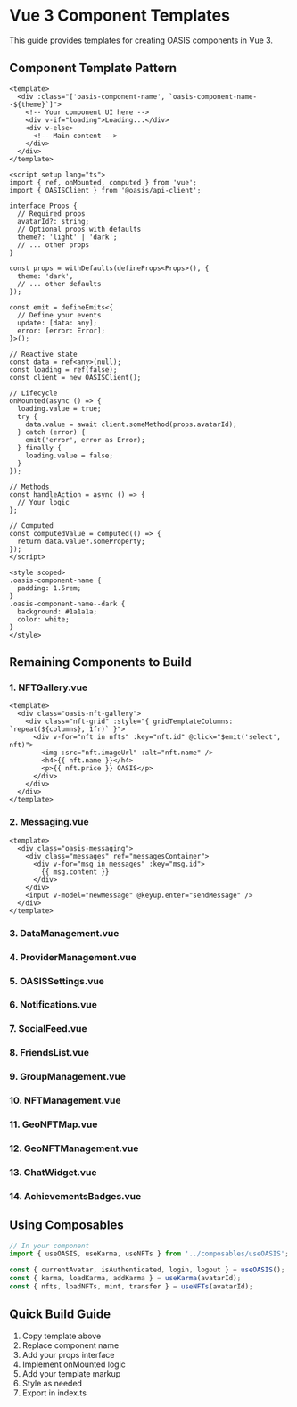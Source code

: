 # Vue 3 Component Templates

This guide provides templates for creating OASIS components in Vue 3.

## Component Template Pattern

```vue
<template>
  <div :class="['oasis-component-name', `oasis-component-name--${theme}`]">
    <!-- Your component UI here -->
    <div v-if="loading">Loading...</div>
    <div v-else>
      <!-- Main content -->
    </div>
  </div>
</template>

<script setup lang="ts">
import { ref, onMounted, computed } from 'vue';
import { OASISClient } from '@oasis/api-client';

interface Props {
  // Required props
  avatarId?: string;
  // Optional props with defaults
  theme?: 'light' | 'dark';
  // ... other props
}

const props = withDefaults(defineProps<Props>(), {
  theme: 'dark',
  // ... other defaults
});

const emit = defineEmits<{
  // Define your events
  update: [data: any];
  error: [error: Error];
}>();

// Reactive state
const data = ref<any>(null);
const loading = ref(false);
const client = new OASISClient();

// Lifecycle
onMounted(async () => {
  loading.value = true;
  try {
    data.value = await client.someMethod(props.avatarId);
  } catch (error) {
    emit('error', error as Error);
  } finally {
    loading.value = false;
  }
});

// Methods
const handleAction = async () => {
  // Your logic
};

// Computed
const computedValue = computed(() => {
  return data.value?.someProperty;
});
</script>

<style scoped>
.oasis-component-name {
  padding: 1.5rem;
}
.oasis-component-name--dark {
  background: #1a1a1a;
  color: white;
}
</style>
```

## Remaining Components to Build

### 1. NFTGallery.vue
```vue
<template>
  <div class="oasis-nft-gallery">
    <div class="nft-grid" :style="{ gridTemplateColumns: `repeat(${columns}, 1fr)` }">
      <div v-for="nft in nfts" :key="nft.id" @click="$emit('select', nft)">
        <img :src="nft.imageUrl" :alt="nft.name" />
        <h4>{{ nft.name }}</h4>
        <p>{{ nft.price }} OASIS</p>
      </div>
    </div>
  </div>
</template>
```

### 2. Messaging.vue
```vue
<template>
  <div class="oasis-messaging">
    <div class="messages" ref="messagesContainer">
      <div v-for="msg in messages" :key="msg.id">
        {{ msg.content }}
      </div>
    </div>
    <input v-model="newMessage" @keyup.enter="sendMessage" />
  </div>
</template>
```

### 3. DataManagement.vue
### 4. ProviderManagement.vue
### 5. OASISSettings.vue
### 6. Notifications.vue
### 7. SocialFeed.vue
### 8. FriendsList.vue
### 9. GroupManagement.vue
### 10. NFTManagement.vue
### 11. GeoNFTMap.vue
### 12. GeoNFTManagement.vue
### 13. ChatWidget.vue
### 14. AchievementsBadges.vue

## Using Composables

```typescript
// In your component
import { useOASIS, useKarma, useNFTs } from '../composables/useOASIS';

const { currentAvatar, isAuthenticated, login, logout } = useOASIS();
const { karma, loadKarma, addKarma } = useKarma(avatarId);
const { nfts, loadNFTs, mint, transfer } = useNFTs(avatarId);
```

## Quick Build Guide

1. Copy template above
2. Replace component name
3. Add your props interface
4. Implement onMounted logic
5. Add your template markup
6. Style as needed
7. Export in index.ts


